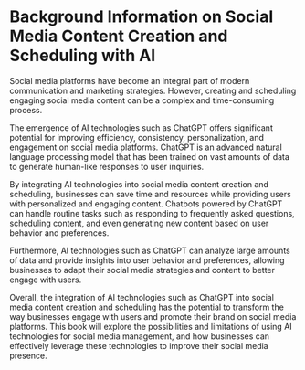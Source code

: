 Background Information on Social Media Content Creation and Scheduling with AI
============================================================================================

Social media platforms have become an integral part of modern communication and marketing strategies. However, creating and scheduling engaging social media content can be a complex and time-consuming process.

The emergence of AI technologies such as ChatGPT offers significant potential for improving efficiency, consistency, personalization, and engagement on social media platforms. ChatGPT is an advanced natural language processing model that has been trained on vast amounts of data to generate human-like responses to user inquiries.

By integrating AI technologies into social media content creation and scheduling, businesses can save time and resources while providing users with personalized and engaging content. Chatbots powered by ChatGPT can handle routine tasks such as responding to frequently asked questions, scheduling content, and even generating new content based on user behavior and preferences.

Furthermore, AI technologies such as ChatGPT can analyze large amounts of data and provide insights into user behavior and preferences, allowing businesses to adapt their social media strategies and content to better engage with users.

Overall, the integration of AI technologies such as ChatGPT into social media content creation and scheduling has the potential to transform the way businesses engage with users and promote their brand on social media platforms. This book will explore the possibilities and limitations of using AI technologies for social media management, and how businesses can effectively leverage these technologies to improve their social media presence.
